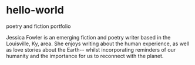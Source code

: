 # hello-world
poetry and fiction portfolio

Jessica Fowler is an emerging fiction and poetry writer based in the Louisville, Ky, area. She enjoys writing about the human experience, as well as love stories about the Earth-- whilst incorporating reminders of our humanity and the importance for us to reconnect with the planet.

